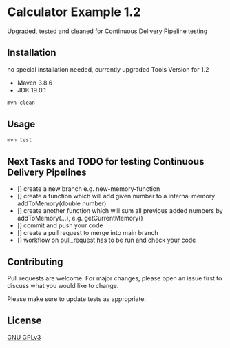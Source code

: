 # Calculator Example 1.2 

Upgraded, tested and cleaned for Continuous Delivery Pipeline testing

## Installation

no special installation needed, currently upgraded Tools Version for 1.2
- Maven 3.8.6
- JDK 19.0.1

```bash
mvn clean
```

## Usage

```bash
mvn test
```

## Next Tasks and TODO for testing Continuous Delivery Pipelines

- [] create a new branch e.g. new-memory-function
- [] create a function which will add given number to a internal memory addToMemory(double number)
- [] create another function which will sum all previous added numbers by addToMemory(...), e.g. getCurrentMemory()
- [] commit and push your code
- [] create a pull request to merge into main branch
- [] workflow on pull_request has to be run and check your code


## Contributing

Pull requests are welcome. For major changes, please open an issue first
to discuss what you would like to change.

Please make sure to update tests as appropriate.

## License

[GNU GPLv3](https://choosealicense.com/licenses/gpl-3.0/)